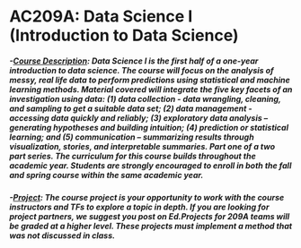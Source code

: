 # AC209A: Data Science I (Introduction to Data Science)

##### -<ins>Course Description</ins>: Data Science I is the first half of a one-year introduction to data science. The course will focus on the analysis of messy, real life data to perform predictions using statistical and machine learning methods. Material covered will integrate the five key facets of an investigation using data: (1) data collection - data wrangling, cleaning, and sampling to get a suitable data set;  (2) data management - accessing data quickly and reliably; (3) exploratory data analysis – generating hypotheses and building intuition; (4) prediction or statistical learning; and (5) communication – summarizing results through visualization, stories, and interpretable summaries. Part one of a two part series. The curriculum for this course builds throughout the academic year. Students are strongly encouraged to enroll in both the fall and spring course within the same academic year.
##### -<ins>Project</ins>: The course project is your opportunity to work with the course instructors and TFs to explore a topic in depth. If you are looking for project partners, we suggest you post on Ed.Projects for 209A teams will be graded at a higher level. These projects must implement a method that was not discussed in class.
